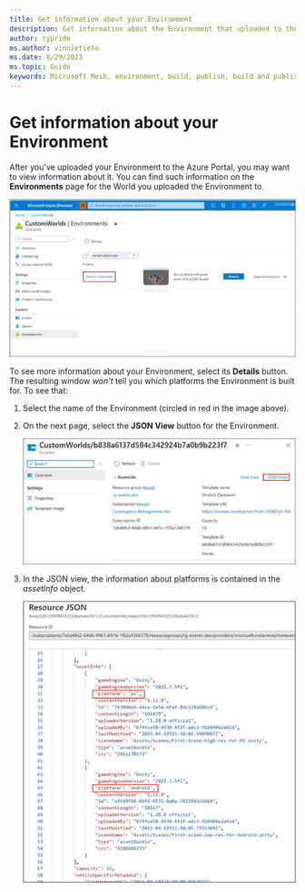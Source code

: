 ```yaml
---
title: Get information about your Environment
description: Get information about the Environment that uploaded to the Azure Portal.
author: typride
ms.author: vinnietieto
ms.date: 8/29/2023
ms.topic: Guide
keywords: Microsoft Mesh, environment, build, publish, build and publish, uploader, Mesh uploader, Azure, Azure portal, portal, upload, asset
---
```


# Get information about your Environment

After you've uploaded your Environment to the Azure Portal, you may want to view information about it. You can find such information on the **Environments** page for the World you uploaded the Environment to.

![A screenshot of a computer Description automatically generated with medium confidence](../../../media/make-your-environment-available-for-events/image028.jpg)

To see more information about your Environment, select its **Details**
button. The resulting window *won't* tell you which platforms the
Environment is built for. To see that:

1. Select the name of the Environment (circled in red in the image
    above).

2. On the next page, select the **JSON View** button for the
    Environment.

    ![A screenshot of a computer Description automatically generated](../../../media/make-your-environment-available-for-events/image029.jpg)

3.  In the JSON view, the information about platforms is contained in
    the *assetInfo* object.

    ![A screenshot of a computer Description automatically generated with medium confidence](../../../media/make-your-environment-available-for-events/image030.jpg)

